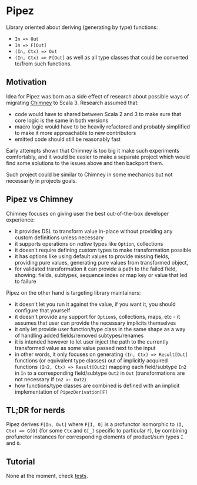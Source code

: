 # Pipez

Library oriented about deriving (generating by type) functions:
 * `In => Out`
 * `In => F[Out]`
 * `(In, Ctx) => Out`
 * `(In, Ctx) => F[Out]`
as well as all type classes that could be converted to/from such functions.

## Motivation

Idea for Pipez was born as a side effect of research about possible ways of migrating
[Chimney](https://github.com/scalalandio/chimney) to Scala 3. Research assumed that:
 * code would have to shared between Scala 2 and 3 to make sure that core logic is the same in both versions
 * macro logic would have to be heavily refactored and probably simplified to make it more approachable to new
   contributors
 * emitted code should still be reasonably fast

Early attempts shown that Chimney is too big it make such experiments comfortably, and it would be easier to make
a separate project which would find some solutions to the issues above and then backport them.

Such project could be similar to Chimney in some mechanics but not necessarily in projects goals.

## Pipez vs Chimney

Chimney focuses on giving user the best out-of-the-box developer experience:
 * it provides DSL to transform value in-place without providing any custom definitions unless necessary
 * it supports operations on _native_ types like `Option`, collections
 * it doesn't require defining custom types to make transformation possible
 * it has options like using default values to provide missing fields, providing pure values, generating pure values
   from transformed object,
 * for validated transformation it can provide a path to the failed field, showing: fields, subtypes, sequence index or
   map key or value that led to failure

Pipez on the other hand is targeting library maintainers:
 * it doesn't let you run it against the value, if you want it, you should configure that yourself
 * it doesn't provide any support for `Option`s, collections, maps, etc - it assumes that user can provide the necessary
   implicits themselves
 * it only let provide user function/type class in the same shape as a way of handling added fields/removed
   subtypes/renames
 * it is intended however to let user inject the path to the currently transformed value as some value passed next to
   the input
 * in other words, it only focuses on generating `(In, Ctx) => Result[Out]` functions (or equivalent type classes)
   out of implicitly acquired functions `(In2, Ctx) => Result[Out2]` mapping each field/subtype `In2` in `In`
  to a corresponding field/subtype `Out2` in `Out` (transformations are not necessary if `In2 >: Out2`)
 * how functions/type classes are combined is defined with an implicit implementation of `PipezDerivation[F]`

## TL;DR for nerds

Pipez derives `F[In, Out]` where `F[I, O]` is a profunctor isomorphic to `(I, Ctx) => G[O]` (for some `Ctx` and `G[_]`
specific to particular `F`), by combining profunctor instances for corresponding elements of product/sum types `I` and
`O`.

## Tutorial

None at the moment, check [tests](pipez/src/test/scala/pipez).
